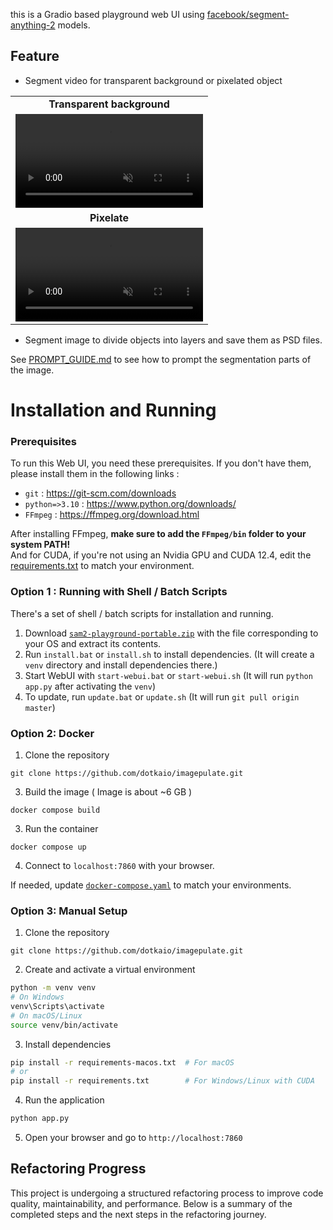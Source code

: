 this is a Gradio based playground web UI using [facebook/segment-anything-2](https://github.com/facebookresearch/segment-anything-2) models.

## Feature

- Segment video for transparent background or pixelated object

<table>
  <tr>
    <td align="center"><strong>Transparent background</strong></td>
  </tr>
  <tr>
    <td>
      <video controls autoplay loop src="https://github.com/user-attachments/assets/23b7d8b0-8594-4def-b0dc-405bedd53c84" muted="false"></video>
    </td>
  </tr>
    <tr>
    <td align="center"><strong>Pixelate</strong></td>
  </tr>
  <tr>
    <td>
      <video controls autoplay loop src="https://github.com/user-attachments/assets/1749893b-cf90-4407-89d7-9aaf13234dcc" muted="false"></video>
    </td>
  </tr>
</table>

- Segment image to divide objects into layers and save them as PSD files.

See [PROMPT_GUIDE.md](https://github.com/dotkaio/imagepulate/blob/master/docs/PROMPT_GUIDE.md) to see how to prompt the segmentation parts of the image.

# Installation and Running

### Prerequisites

To run this Web UI, you need these prerequisites. If you don't have them, please install them in the following links :

- `git` : https://git-scm.com/downloads
- `python=>3.10` : https://www.python.org/downloads/
- `FFmpeg` : https://ffmpeg.org/download.html

After installing FFmpeg, **make sure to add the `FFmpeg/bin` folder to your system PATH!** <br>
And for CUDA, if you're not using an Nvidia GPU and CUDA 12.4, edit the [requirements.txt](https://github.com/dotkaio/imagepulate/blob/master/requirements.txt) to match your environment.

### Option 1 : Running with Shell / Batch Scripts

There's a set of shell / batch scripts for installation and running.

1. Download [`sam2-playground-portable.zip`](https://github.com/dotkaio/imagepulate/releases/tag/v1.0.0) with the file corresponding to your OS and extract its contents.
2. Run `install.bat` or `install.sh` to install dependencies. (It will create a `venv` directory and install dependencies there.)
3. Start WebUI with `start-webui.bat` or `start-webui.sh` (It will run `python app.py` after activating the `venv`)
4. To update, run `update.bat` or `update.sh` (It will run `git pull origin master`)

### Option 2: Docker

1. Clone the repository

```
git clone https://github.com/dotkaio/imagepulate.git
```

3. Build the image ( Image is about ~6 GB )

```
docker compose build
```

3. Run the container

```
docker compose up
```

4. Connect to `localhost:7860` with your browser.

If needed, update [`docker-compose.yaml`](https://github.com/dotkaio/imagepulate/blob/master/docker-compose.yaml) to match your environments.

### Option 3: Manual Setup

1. Clone the repository

```
git clone https://github.com/dotkaio/imagepulate.git
```

2. Create and activate a virtual environment

```bash
python -m venv venv
# On Windows
venv\Scripts\activate
# On macOS/Linux
source venv/bin/activate
```

3. Install dependencies

```bash
pip install -r requirements-macos.txt  # For macOS
# or
pip install -r requirements.txt        # For Windows/Linux with CUDA

```

4. Run the application

```bash
python app.py
```

5. Open your browser and go to `http://localhost:7860`

## Refactoring Progress

This project is undergoing a structured refactoring process to improve code quality, maintainability, and performance. Below is a summary of the completed steps and the next steps in the refactoring journey.
